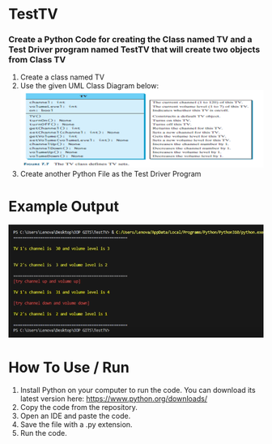 # TestTV

### Create a Python Code for creating the Class named TV and a Test Driver program named TestTV that will create two objects from Class TV

1. Create a class named TV
2. Use the given UML Class Diagram below:
![](img/uml.png)
3. Create another Python File as the Test Driver Program

# Example Output
![](img/exmpopt.png)

# How To Use / Run
1. Install Python on your computer to run the code. You can download its latest version here: https://www.python.org/downloads/ 
2. Copy the code from the repository. 
3. Open an IDE and paste the code. 
4. Save the file with a .py extension. 
5. Run the code. 
